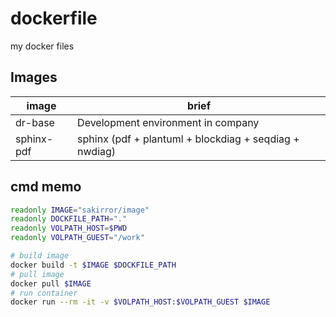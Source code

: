 # dockerfile
my docker files

## Images
| image      | brief                                                  |
|------------|--------------------------------------------------------|
| dr-base    | Development environment in company                     |
| sphinx-pdf | sphinx (pdf + plantuml + blockdiag + seqdiag + nwdiag) |

## cmd memo
```sh
readonly IMAGE="sakirror/image"
readonly DOCKFILE_PATH="."
readonly VOLPATH_HOST=$PWD
readonly VOLPATH_GUEST="/work"

# build image
docker build -t $IMAGE $DOCKFILE_PATH
# pull image
docker pull $IMAGE
# run container
docker run --rm -it -v $VOLPATH_HOST:$VOLPATH_GUEST $IMAGE
```
